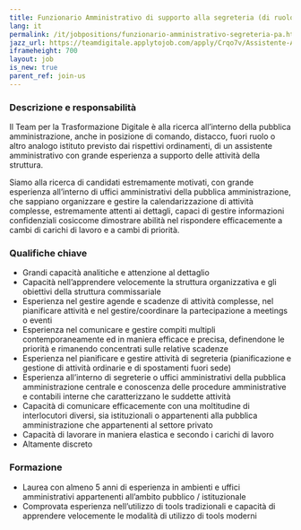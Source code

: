 ```yaml
---
title: Funzionario Amministrativo di supporto alla segreteria (di ruolo nella pubblica amministrazione centrale o locale)
lang: it
permalink: /it/jobpositions/funzionario-amministrativo-segreteria-pa.htm
jazz_url: https://teamdigitale.applytojob.com/apply/Crqo7v/Assistente-Amministrativo-E-Di-Segreteria
iframeheight: 700
layout: job
is_new: true
parent_ref: join-us
---
```


### Descrizione e responsabilità
Il Team per la Trasformazione Digitale è alla ricerca all’interno della pubblica amministrazione, anche in posizione di comando, distacco, fuori ruolo o altro analogo istituto previsto dai rispettivi ordinamenti, di un assistente amministrativo con grande esperienza a supporto delle attività della struttura.

Siamo alla ricerca di candidati estremamente motivati, con grande esperienza all’interno di uffici amministrativi della pubblica amministrazione, che sappiano organizzare e gestire la calendarizzazione di attività complesse, estremamente attenti ai dettagli, capaci di gestire informazioni confidenziali cosiccome dimostrare abilità nel rispondere efficacemente a cambi di carichi di lavoro e a cambi di priorità. 


### Qualifiche chiave
- Grandi capacità analitiche e attenzione al dettaglio
- Capacità nell’apprendere velocemente la struttura organizzativa e gli obiettivi della struttura commissariale
- Esperienza nel gestire agende e scadenze di attività complesse, nel pianificare attività e nel gestire/coordinare la partecipazione a meetings o eventi
- Esperienza nel comunicare e gestire compiti multipli contemporaneamente ed in maniera efficace e precisa, definendone le priorità e  rimanendo concentrati sulle relative scadenze 
- Esperienza nel pianificare e gestire attività di segreteria (pianificazione e gestione di attività ordinarie e di spostamenti fuori sede) 
- Esperienza all’interno di segreterie o uffici amministrativi della pubblica amministrazione centrale e conoscenza delle procedure amministrative e contabili interne che caratterizzano le suddette attività
- Capacità di comunicare efficacemente con una moltitudine di interlocutori diversi, sia istituzionali o appartenenti alla pubblica amministrazione che appartenenti al settore privato
- Capacità di lavorare in maniera elastica e secondo i carichi di lavoro
- Altamente discreto

### Formazione
- Laurea con almeno 5 anni di esperienza in ambienti e uffici amministrativi appartenenti all’ambito pubblico / istituzionale 
- Comprovata esperienza nell’utilizzo di tools tradizionali e capacità di apprendere velocemente le modalità di utilizzo di tools moderni
